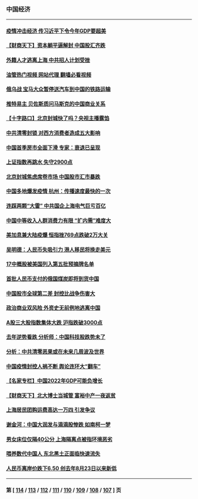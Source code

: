 ### 中国经济
---
#### [疫情冲击经济 传习近平下令今年GDP要超美](../../pages/ncid283/n13721445.md?04271645) 
#### [【财商天下】资本躺平逼解封 中国股汇齐跌](../../pages/ncid283/n13721272.md?04271645) 
#### [外籍人才逃离上海 中共招人计划受挫](../../pages/ncid283/n13721184.md?04271645) 
#### [油管热门视频 网站代理 翻墙必看视频](http://209.222.30.114:81/youtube.html?04271645)
#### [俄乌战 宝马大众暂停送汽车到中国的铁路运输](../../pages/ncid283/n13721133.md?04271645) 
#### [推特易主 贝佐斯质问马斯克的中国商业关系](../../pages/ncid283/n13721162.md?04271645) 
#### [【十字路口】北京封城快了吗？央视主播露馅](../../pages/ncid283/n13721080.md?04271645) 
#### [中共清零封锁 对西方消费者造成五大影响](../../pages/ncid283/n13721086.md?04271645) 
#### [中国首季房市全面下滑 专家：衰退已呈现](../../pages/ncid283/n13720590.md?04271645) 
#### [上证指数再跳水 失守2900点](../../pages/ncid283/n13720935.md?04271645) 
#### [北京封城焦虑席卷市场 中国股市汇市暴跌](../../pages/ncid283/n13720464.md?04271645) 
#### [中国多地爆发疫情 杭州：传播速度最快的一次](../../pages/ncid283/n13720578.md?04271645) 
#### [连踩两颗“大雷” 中共国企上海电气巨亏百亿](../../pages/ncid283/n13720372.md?04271645) 
#### [中国中等收入人群消费力有限 “扩内需”难度大](../../pages/ncid283/n13720359.md?04271645) 
#### [美加息兼大陆疫爆 恒指挫769点跌破2万大关](../../pages/ncid283/n13720493.md?04271645) 
#### [吴明德：人民币失吸引力 港人移民将换走美元](../../pages/ncid283/n13720135.md?04271645) 
#### [17中概股被美国列入第五批预摘牌名单](../../pages/ncid283/n13720347.md?04271645) 
#### [首批人民币支付的俄国煤炭即将到货中国](../../pages/ncid283/n13720391.md?04271645) 
#### [中国股市全球第二差 封控比战争伤害大](../../pages/ncid283/n13720380.md?04271645) 
#### [政治商业双风险 外资史无前例地逃离中国](../../pages/ncid283/n13720271.md?04271645) 
#### [A股三大股指数集体大跌 沪指跌破3000点](../../pages/ncid283/n13720054.md?04271645) 
#### [去年逆势看跌 分析师：中国科技股跌势未了](../../pages/ncid283/n13719694.md?04271645) 
#### [分析：中共清零恶果或在未来几周波及世界](../../pages/ncid283/n13719436.md?04271645) 
#### [中国疫情封控人祸不断 舆论连环大“翻车”](../../pages/ncid283/n13718897.md?04271645) 
#### [【名家专栏】中国2022年GDP可能负增长](../../pages/ncid283/n13718525.md?04271645) 
#### [【财商天下】北大博士当城管 富裕中产一夜返贫](../../pages/ncid283/n13718664.md?04271645) 
#### [上海居民团购运费高达一万四 引发争议](../../pages/ncid283/n13718495.md?04271645) 
#### [谢金河：中国大润发与滴滴股惨跌 如南柯一梦](../../pages/ncid283/n13718449.md?04271645) 
#### [男女床位仅隔40公分 上海隔离点被指环境恶劣](../../pages/ncid283/n13718406.md?04271645) 
#### [喂养数代中国人 东北黑土正面临快速流失](../../pages/ncid283/n13718422.md?04271645) 
#### [人民币离岸价跌下6.50 创去年8月23日以来新低](../../pages/ncid283/n13718183.md?04271645) 

---
#### 第 [ [114](./114.md?04271645) / [113](./113.md?04271645) / [112](./112.md?04271645) / [111](./111.md?04271645) / [110](./110.md?04271645) / [109](./109.md?04271645) / [108](./108.md?04271645) / [107](./107.md?04271645) ] 页
